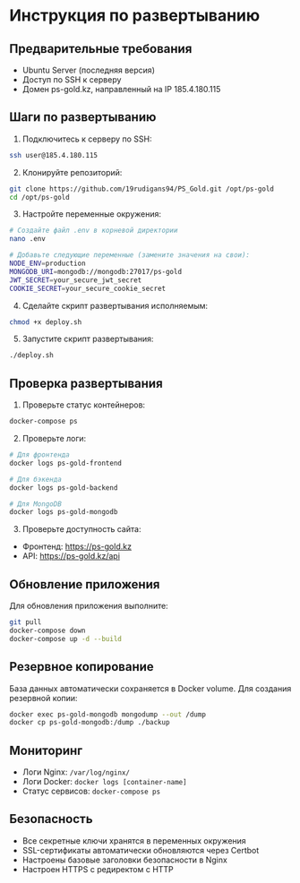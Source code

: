 # Инструкция по развертыванию

## Предварительные требования

- Ubuntu Server (последняя версия)
- Доступ по SSH к серверу
- Домен ps-gold.kz, направленный на IP 185.4.180.115

## Шаги по развертыванию

1. Подключитесь к серверу по SSH:
```bash
ssh user@185.4.180.115
```

2. Клонируйте репозиторий:
```bash
git clone https://github.com/19rudigans94/PS_Gold.git /opt/ps-gold
cd /opt/ps-gold
```

3. Настройте переменные окружения:
```bash
# Создайте файл .env в корневой директории
nano .env

# Добавьте следующие переменные (замените значения на свои):
NODE_ENV=production
MONGODB_URI=mongodb://mongodb:27017/ps-gold
JWT_SECRET=your_secure_jwt_secret
COOKIE_SECRET=your_secure_cookie_secret
```

4. Сделайте скрипт развертывания исполняемым:
```bash
chmod +x deploy.sh
```

5. Запустите скрипт развертывания:
```bash
./deploy.sh
```

## Проверка развертывания

1. Проверьте статус контейнеров:
```bash
docker-compose ps
```

2. Проверьте логи:
```bash
# Для фронтенда
docker logs ps-gold-frontend

# Для бэкенда
docker logs ps-gold-backend

# Для MongoDB
docker logs ps-gold-mongodb
```

3. Проверьте доступность сайта:
- Фронтенд: https://ps-gold.kz
- API: https://ps-gold.kz/api

## Обновление приложения

Для обновления приложения выполните:
```bash
git pull
docker-compose down
docker-compose up -d --build
```

## Резервное копирование

База данных автоматически сохраняется в Docker volume. Для создания резервной копии:
```bash
docker exec ps-gold-mongodb mongodump --out /dump
docker cp ps-gold-mongodb:/dump ./backup
```

## Мониторинг

- Логи Nginx: `/var/log/nginx/`
- Логи Docker: `docker logs [container-name]`
- Статус сервисов: `docker-compose ps`

## Безопасность

- Все секретные ключи хранятся в переменных окружения
- SSL-сертификаты автоматически обновляются через Certbot
- Настроены базовые заголовки безопасности в Nginx
- Настроен HTTPS с редиректом с HTTP
